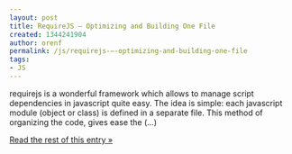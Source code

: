 ```yaml
---
layout: post
title: RequireJS – Optimizing and Building One File
created: 1344241904
author: orenf
permalink: /js/requirejs-–-optimizing-and-building-one-file
tags:
- JS
---
```

requirejs is a wonderful framework which allows to manage script dependencies in javascript quite easy. The idea is simple: each javascript module (object or class) is defined in a separate file. This method of organizing the code, gives ease the (…)</p><p><a href="http://orizens.com/wp/topics/requirejs-optimizing-and-building-one-file/">Read the rest of this entry »</a></p>
